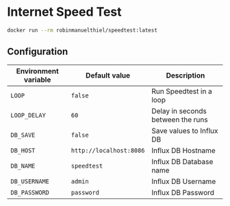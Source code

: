 # Internet Speed Test

```bash
docker run --rm robinmanuelthiel/speedtest:latest
```

## Configuration

| Environment variable | Default value           | Description                       |
| -------------------- | ----------------------- | --------------------------------- |
| `LOOP`               | `false`                 | Run Speedtest in a loop           |
| `LOOP_DELAY`         | `60`                    | Delay in seconds between the runs |
| `DB_SAVE`            | `false`                 | Save values to Influx DB          |
| `DB_HOST`            | `http://localhost:8086` | Influx DB Hostname                |
| `DB_NAME`            | `speedtest`             | Influx DB Database name           |
| `DB_USERNAME`        | `admin`                 | Influx DB Username                |
| `DB_PASSWORD`        | `password`              | Influx DB Password                |
